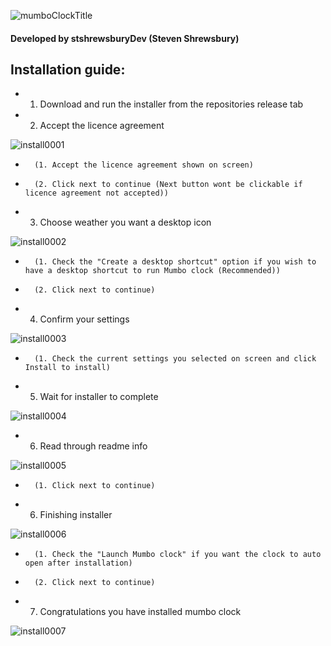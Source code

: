 ![mumboClockTitle](https://raw.githubusercontent.com/stshrewsburyDev/Mumbo-clock/master/images/title.png "Mumbo clock title")

#### Developed by stshrewsburyDev (Steven Shrewsbury)


Installation guide:
-------------------

* 1. Download and run the installer from the repositories release tab

* 2. Accept the licence agreement

![install0001](https://raw.githubusercontent.com/stshrewsburyDev/Mumbo-clock/master/images/install/0001.png "Accepting the licence agreement")

* 		(1. Accept the licence agreement shown on screen)
* 		(2. Click next to continue (Next button wont be clickable if licence agreement not accepted))

* 3. Choose weather you want a desktop icon

![install0002](https://raw.githubusercontent.com/stshrewsburyDev/Mumbo-clock/master/images/install/0002.png "Choosing desktop icon options")

*  		(1. Check the "Create a desktop shortcut" option if you wish to have a desktop shortcut to run Mumbo clock (Recommended))
* 		(2. Click next to continue)

* 4. Confirm your settings

![install0003](https://raw.githubusercontent.com/stshrewsburyDev/Mumbo-clock/master/images/install/0003.png "Confirming settings")

* 		(1. Check the current settings you selected on screen and click Install to install)

* 5. Wait for installer to complete

![install0004](https://raw.githubusercontent.com/stshrewsburyDev/Mumbo-clock/master/images/install/0004.png "Installing process")

* 6. Read through readme info

![install0005](https://raw.githubusercontent.com/stshrewsburyDev/Mumbo-clock/master/images/install/0005.png "Readme info")

* 		(1. Click next to continue)

* 6. Finishing installer

![install0006](https://raw.githubusercontent.com/stshrewsburyDev/Mumbo-clock/master/images/install/0006.png "Finishing installer")

* 		(1. Check the "Launch Mumbo clock" if you want the clock to auto open after installation)
* 		(2. Click next to continue)

* 7. Congratulations you have installed mumbo clock

![install0007](https://raw.githubusercontent.com/stshrewsburyDev/Mumbo-clock/master/images/install/0007.png "Working clock")
